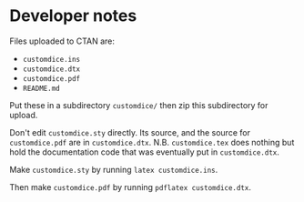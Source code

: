 # Developer notes

Files uploaded to CTAN are:
- `customdice.ins`
- `customdice.dtx`
- `customdice.pdf`
- `README.md`

Put these in a subdirectory `customdice/` then zip this subdirectory for upload.

Don't edit `customdice.sty` directly. Its source, and the source for `customdice.pdf` are in `customdice.dtx`. N.B. `customdice.tex` does nothing but hold the documentation code that was eventually put in `customdice.dtx`.

Make `customdice.sty` by running `latex customdice.ins`.

Then make `customdice.pdf` by running `pdflatex customdice.dtx`.
